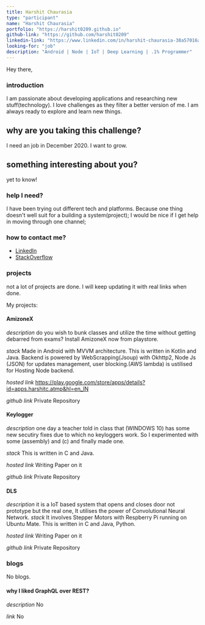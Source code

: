 ```yaml
---
title: Harshit Chaurasia
type: "participant"
name: "Harshit Chaurasia"
portfolio: "https://harshit0209.github.io"
github-link: "https://github.com/harshit0209"
linkedin-link: "https://www.linkedin.com/in/harshit-chaurasia-38a57016a/"
looking-for: "job"
description: "Android | Node | IoT | Deep Learning | .1% Programmer"
---
```


Hey there,

### introduction

I am passionate about developing applications and researching new stuff(technology). I love challenges as they filter a better version of me. I am always ready to explore and learn new things.

## why are you taking this challenge?

I need an job in December 2020.
I want to grow.

## something interesting about you?

yet to know!

### help I need?

I have been trying out different tech and platforms. Because one thing doesn't well suit for a building a system(project);
I would be nice if I get help in moving through one channel;

### how to contact me?

 
- [LinkedIn](https://www.linkedin.com/in/harshit-chaurasia-38a57016a/)
- [StackOverflow](https://www.linkedin.com/in/harshit-chaurasia-38a57016a/)


### projects

not a lot of projects are done. I will keep updating it with real links when done.

My projects:

#### AmizoneX

_description_ do you wish to bunk classes and utilize the time without getting debarred from exams? Install AmizoneX now from playstore.

_stack_ Made in Android with MVVM architecture. This is written in Kotlin and Java. Backend is powered by WebScrapping(Jsoup) with Okhttp2, Node Js (JSON) for updates management, user blocking.(AWS lambda) is ustilised for Hosting Node backend.

_hosted link_ https://play.google.com/store/apps/details?id=apps.harshitc.atmp&hl=en_IN

_github link_ Private Repository

#### Keylogger

_description_ one day a teacher told in class that  (WINDOWS 10) has some new secutiry fixes due to which no keyloggers work. So I experimented with some (assembly) and (c) and finally made one.

_stack_ This is written in C and Java.

_hosted link_ Writing Paper on it

_github link_ Private Repository
#### DLS

_description_ it is a IoT based system that opens and closes door not prototype but the real one, It utilises the power of Convolutional Neural Network.
_stack_ It involves Stepper Motors with Respberry Pi running on Ubuntu Mate. This is written in C and Java, Python.

_hosted link_ Writing Paper on it

_github link_ Private Repository

### blogs

No blogs.

#### why I liked GraphQL over REST?

_description_ No

_link_ No
